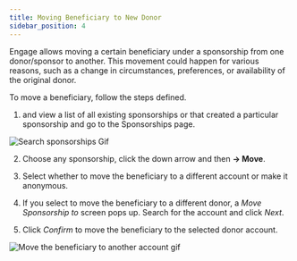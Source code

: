 ```yaml
---
title: Moving Beneficiary to New Donor
sidebar_position: 4
---
```


Engage allows moving a certain beneficiary under a sponsorship from one donor/sponsor to another. This movement could happen for various reasons, such as a change in circumstances, preferences, or availability of the original donor. 

To move a beneficiary, follow the steps defined.

1. <K2Link route="" text="Search for a sponsorship" isInternal/> and view a list of all existing sponsorships or <K2Link route="docs/engage/accounts/searching-accounts/" text="search for the account" isInternal/> that created a particular sponsorship and go to the Sponsorships page.

![Search sponsorships Gif](./search-sponsorship-ways.gif)

2. Choose any sponsorship, click the down arrow and then **-> Move**.

3. Select whether to move the beneficiary to a different account or make it anonymous.

4. If you select to move the beneficiary to a different donor, a *Move Sponsorship to* screen pops up. Search for the account and click *Next*.

5. Click *Confirm* to move the beneficiary to the selected donor account.

![Move the beneficiary to another account gif](./move-beneficiary.gif)